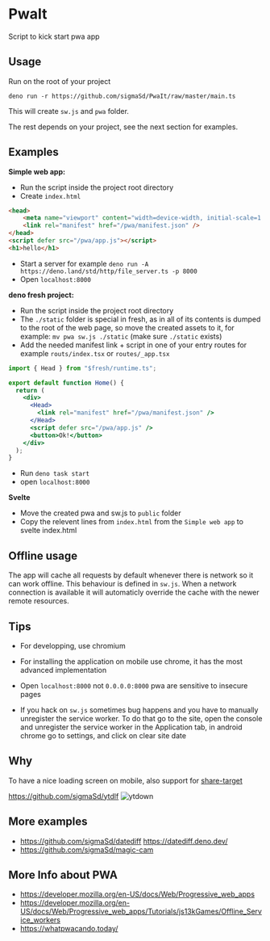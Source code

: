 # PwaIt

Script to kick start pwa app

## Usage

Run on the root of your project

```
deno run -r https://github.com/sigmaSd/PwaIt/raw/master/main.ts
```

This will create `sw.js` and `pwa` folder.

The rest depends on your project, see the next section for examples.

## Examples

**Simple web app:**

- Run the script inside the project root directory
- Create `index.html`

```html
<head>
    <meta name="viewport" content="width=device-width, initial-scale=1.0">
    <link rel="manifest" href="/pwa/manifest.json" />
</head>
<script defer src="/pwa/app.js"></script>
<h1>hello</h1>
```

- Start a server for example
  `deno run -A https://deno.land/std/http/file_server.ts -p 8000`
- Open `localhost:8000`

**deno fresh project:**

- Run the script inside the project root directory
- The `./static` folder is special in fresh, as in all of its contents is dumped
  to the root of the web page, so move the created assets to it, for example:
  `mv pwa sw.js ./static` (make sure `./static` exists)
- Add the needed manifest link + script in one of your entry routes for example
  `routs/index.tsx` or `routes/_app.tsx`

```jsx
import { Head } from "$fresh/runtime.ts";

export default function Home() {
  return (
    <div>
      <Head>
        <link rel="manifest" href="/pwa/manifest.json" />
      </Head>
      <script defer src="/pwa/app.js" />
      <button>Ok!</button>
    </div>
  );
}
```

- Run `deno task start`
- open `localhost:8000`

**Svelte**

- Move the created pwa and sw.js to `public` folder
- Copy the relevent lines from `index.html` from the `Simple web app` to svelte
  index.html

## Offline usage

The app will cache all requests by default whenever there is network so it can
work offline. This behaviour is defined in `sw.js`. When a network connection is
available it will automaticly override the cache with the newer remote resources.

## Tips

- For developping, use chromium
- For installing the application on mobile use chrome, it has the most advanced
  implementation

- Open `localhost:8000` not `0.0.0.0:8000` pwa are sensitive to insecure pages
- If you hack on `sw.js` sometimes bug happens and you have to manually unregister the service
  worker. To do that go to the site, open the console and unregister the service
  worker in the Application tab, in android chrome go to settings, and click on
  clear site date

## Why

To have a nice loading screen on mobile, also support for
[share-target](https://web.dev/web-share-target/)

https://github.com/sigmaSd/ytdlf
![ytdown](https://user-images.githubusercontent.com/22427111/194713700-d9b7a592-4165-4b3b-b5eb-f370785c1f22.png)

## More examples

- https://github.com/sigmaSd/datediff https://datediff.deno.dev/
- https://github.com/sigmaSd/magic-cam

## More Info about PWA
- https://developer.mozilla.org/en-US/docs/Web/Progressive_web_apps
- https://developer.mozilla.org/en-US/docs/Web/Progressive_web_apps/Tutorials/js13kGames/Offline_Service_workers
- https://whatpwacando.today/
